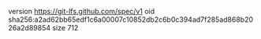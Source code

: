 version https://git-lfs.github.com/spec/v1
oid sha256:a2ad62bb65edf1c6a00007c10852db2c6b0c394ad7f285ad868b2026a2d89854
size 712
